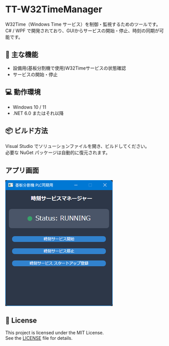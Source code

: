 # TT-W32TimeManager

W32Time（Windows Time サービス）を制御・監視するためのツールです。  
C# / WPF で開発されており、GUIからサービスの開始・停止、時刻の同期が可能です。

## 🧩 主な機能

- 設備用(基板分割機で使用)W32Timeサービスの状態確認  
- サービスの開始・停止  

## 💻 動作環境

- Windows 10 / 11  
- .NET 6.0 またはそれ以降  

## 📦 ビルド方法

Visual Studio でソリューションファイルを開き、ビルドしてください。  
必要な NuGet パッケージは自動的に復元されます。

## アプリ画面

![TT-W32TimeManagerのスクリーンショットです](docs/screenshot.png)

## 📝 License

This project is licensed under the MIT License.  
See the [LICENSE](LICENSE) file for details.

